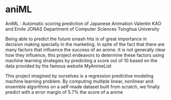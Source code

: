 # aniML
AniML : Automatic scoring prediction
of Japanese Animation
Valentin KAO and Emile JONAS
Department of Computer Sciences
Tsinghua University

Being able to predict the future smash hits is of great
importance in decision making specially in the marketing.
In spite of the fact that there are many factors that influence
the success of an anime. It is not generally clear how
they influence, this project endeavors to determine these
factors using machine learning strategies by predicting a
score out of 10 based on the data provided by the famous
website MyAnimeList

This project imagined by ourselves is a regression predictive
modeling machine learning problem. By computing
multiple linear, nonlinear and ensemble algorithms on a
self-made dataset built from scratch, we finally predict
with a error margin of 5.7% the score of a anime
